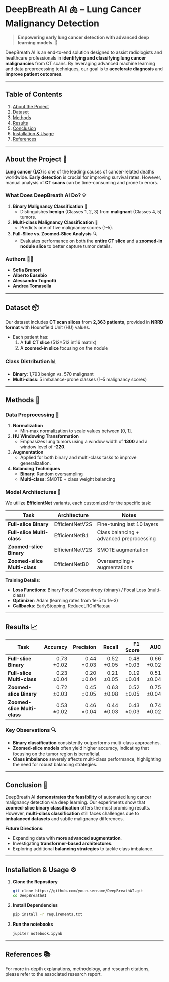 # DeepBreath AI 🫁 – Lung Cancer Malignancy Detection

> **Empowering early lung cancer detection with advanced deep learning models.** 🚀

DeepBreath AI is an end-to-end solution designed to assist radiologists and healthcare professionals in **identifying and classifying lung cancer malignancies** from CT scans. By leveraging advanced machine learning and data preprocessing techniques, our goal is to **accelerate diagnosis** and **improve patient outcomes**.

---

## Table of Contents
1. [About the Project](#about-the-project-)
2. [Dataset](#dataset-)
3. [Methods](#methods-)
4. [Results](#results-)
5. [Conclusion](#conclusion-)
6. [Installation & Usage](#installation--usage-)
7. [References](#references-)

---

## About the Project 🏥
**Lung cancer (LC)** is one of the leading causes of cancer-related deaths worldwide. **Early detection** is crucial for improving survival rates. However, manual analysis of **CT scans** can be time-consuming and prone to errors.

### What Does DeepBreath AI Do? 💡
1. **Binary Malignancy Classification** 🔵  
   - Distinguishes **benign** (Classes 1, 2, 3) from **malignant** (Classes 4, 5) tumors.
2. **Multi-class Malignancy Classification** 🌈  
   - Predicts one of five malignancy scores (1–5).
3. **Full-Slice vs. Zoomed-Slice Analysis** 🔍  
   - Evaluates performance on both the **entire CT slice** and a **zoomed-in nodule slice** to better capture tumor details.

### Authors 🧑‍💻
- **Sofia Brunori**  
- **Alberto Eusebio**  
- **Alessandro Tognotti**  
- **Andrea Tomasella**

---

## Dataset 📦
Our dataset includes **CT scan slices** from **2,363 patients**, provided in **NRRD format** with Hounsfield Unit (HU) values.

- Each patient has:
  1. A **full CT slice** (512×512 int16 matrix)
  2. A **zoomed-in slice** focusing on the nodule

### Class Distribution 📊
- **Binary**: 1,793 benign vs. 570 malignant  
- **Multi-class**: 5 imbalance-prone classes (1–5 malignancy scores)

---

## Methods 🧪
### Data Preprocessing 🔧
1. **Normalization**  
   - Min-max normalization to scale values between [0, 1].
2. **HU Windowing Transformation**  
   - Emphasizes lung tumors using a window width of **1300** and a window level of **-220**.
3. **Augmentation**  
   - Applied for both binary and multi-class tasks to improve generalization.
4. **Balancing Techniques**  
   - **Binary**: Random oversampling  
   - **Multi-class**: SMOTE + class weight balancing

### Model Architectures 🔮
We utilize **EfficientNet** variants, each customized for the specific task:

| Task                          | Architecture       | Notes                                        |
|-------------------------------|--------------------|----------------------------------------------|
| **Full-slice Binary**         | EfficientNetV2S   | Fine-tuning last 10 layers                  |
| **Full-slice Multi-class**    | EfficientNetB1    | Class balancing + advanced preprocessing     |
| **Zoomed-slice Binary**       | EfficientNetV2S   | SMOTE augmentation                           |
| **Zoomed-slice Multi-class**  | EfficientNetB0    | Oversampling + augmentations                 |

**Training Details**:  
- **Loss Functions**: Binary Focal Crossentropy (binary) / Focal Loss (multi-class)  
- **Optimizer**: Adam (learning rates from 1e-5 to 1e-3)  
- **Callbacks**: EarlyStopping, ReduceLROnPlateau  

---

## Results 📈
| Task                        | Accuracy   | Precision   | Recall   | F1 Score  | AUC      |
|-----------------------------|-----------:|------------:|---------:|----------:|---------:|
| **Full-slice Binary**       | 0.73 ±0.02 | 0.44 ±0.03  | 0.52 ±0.05 | 0.48 ±0.03 | 0.66 ±0.02 |
| **Full-slice Multi-class**  | 0.23 ±0.04 | 0.20 ±0.04  | 0.21 ±0.05 | 0.19 ±0.04 | 0.51 ±0.04 |
| **Zoomed-slice Binary**     | 0.72 ±0.03 | 0.45 ±0.05  | 0.63 ±0.08 | 0.52 ±0.05 | 0.75 ±0.04 |
| **Zoomed-slice Multi-class**| 0.53 ±0.02 | 0.46 ±0.04  | 0.44 ±0.03 | 0.43 ±0.03 | 0.74 ±0.02 |

### Key Observations 🔍
- **Binary classification** consistently outperforms multi-class approaches.  
- **Zoomed-slice models** often yield higher accuracy, indicating that focusing on the tumor region is beneficial.  
- **Class imbalance** severely affects multi-class performance, highlighting the need for robust balancing strategies.

---

## Conclusion 🚀
DeepBreath AI **demonstrates the feasibility** of automated lung cancer malignancy detection via deep learning. Our experiments show that **zoomed-slice binary classification** offers the most promising results. However, **multi-class classification** still faces challenges due to **imbalanced datasets** and subtle malignancy differences.

**Future Directions**:
- Expanding data with **more advanced augmentation**.  
- Investigating **transformer-based architectures**.  
- Exploring additional **balancing strategies** to tackle class imbalance.

---

## Installation & Usage ⚙️
1. **Clone the Repository**  
   ```bash
   git clone https://github.com/yourusername/DeepBreathAI.git
   cd DeepBreathAI
   ```
2. **Install Dependencies**
   ```bash
   pip install -r requirements.txt
   ```
3. **Run the notebooks**  
   ```bash
   jupiter notebook.ipynb
   ```
---

## References 📚
For more in-depth explanations, methodology, and research citations, please refer to the associated research report.
